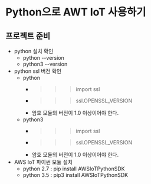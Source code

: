 # Python으로 AWT IoT 사용하기
## 프로젝트 준비
- python 설치 확인
  - python --version
  - python3 --version
- python ssl 버전 확인
  - python
    - >>> import ssl
    - >>> ssl.OPENSSL_VERSION
    - 암호 모듈의 버전이 1.0 이상이어야 한다.
  - python3
    - >>> import ssl
    - >>> ssl.OPENSSL_VERSION
    - 암호 모듈의 버전이 1.0 이상이어야 한다.
- AWS IoT 파이썬 모듈 설치
  - python 2.7 : pip install AWSIoTPythonSDK
  - python 3.5 : pip3 install AWSIoTPythonSDK